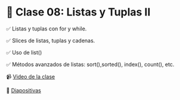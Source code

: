 # 	🚀 Clase 08: Listas y Tuplas II

✅ Listas y tuplas con for y while.

✅ Slices de listas, tuplas y cadenas.

✅ Uso de list()

✅ Métodos avanzados de listas: sort(),sorted(), index(), count(), etc.


📹 [Video de la clase](https://www.youtube.com/watch?v=4R0zO22sapk)

📝 [Diapositivas](https://github.com/VintaBytes/Curso_Python_1/blob/main/Clase08/Clase%2008-Listas%20y%20Tuplas%20II.pdf)

